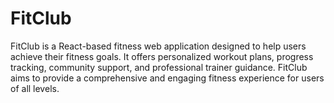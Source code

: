 # FitClub

FitClub is a React-based fitness web application designed to help users achieve their fitness goals. It offers personalized workout plans, progress tracking, community support, and professional trainer guidance. FitClub aims to provide a comprehensive and engaging fitness experience for users of all levels.
